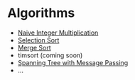 # Algorithms
- [Naive Integer Multiplication](Naive-Integer-Multiplication.ipynb)
- [Selection Sort](Selection-Sort.ipynb)
- [Merge Sort](Merge-Sort.ipynb)
- timsort (coming soon)
- [Spanning Tree with Message Passing](Spanning-Tree-with-Message-Passing.ipynb)
- ...

